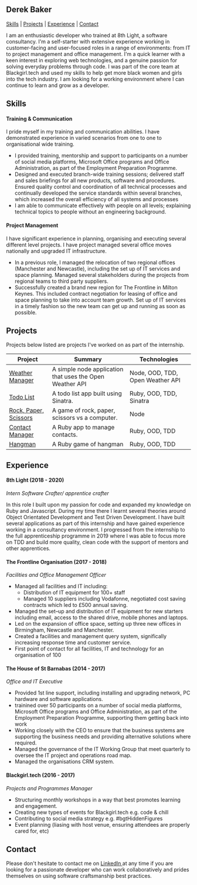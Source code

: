 ## Derek Baker

[Skills](#skills) | [Projects](#projects) | [Experience](#experience) | [Contact](#contact)


I am an enthusiastic developer who trained at 8th Light, a software consultancy.
I'm a self-starter with extensive experience working in customer-facing and user-focused roles in a range of environments: from IT to project management and office management. I'm a quick learner with a keen interest in exploring web technologies, and a genuine passion for solving everyday problems through code. I was part of the core team at Blackgirl.tech and used my skills to help get more black women and girls into the tech industry.
I am looking for a working environment where I can continue to learn and grow as a developer.

## <a name="skills">Skills</a>

#### Training & Communication

I pride myself in my training and communication abilities. I have demonstrated experience in varied scenarios from one to one to organisational wide training.

- I provided training, mentorship and support to participants on a number of social media platforms, Microsoft Office programs and Office Administration, as part of the Employment Preparation Programme.
- Designed and executed branch-wide training sessions; delivered staff and sales briefings for all new products, software and procedures. Ensured quality control and coordination of all technical processes and continually developed the service standards within several branches, which increased the overall efficiency of all systems and processes
- I am able to communicate effectively with people on all levels; explaining technical topics to people without an engineering background.

#### Project Management

I have significant experience in planning, organising and executing several different level projects. I have project managed several office moves nationally and upgraded IT infrastructure.

- In a previous role, I managed the relocation of two regional offices (Manchester and Newcastle), including the set up of IT services and space planning. Managed several stakeholders during the projects from regional teams to third party suppliers.
- Successfully created a brand new region for The Frontline in Milton Keynes. This included contract negotiation for leasing of office and space planning to take into account team growth. Set up of IT services in a timely fashion so the new team can get up and running as soon as possible.

## <a name="projects">Projects</a>

Projects below listed are projects I've worked on as part of the internship.

| Project                                                      | Summary                                                  | Technologies                     |
| ------------------------------------------------------------ | -------------------------------------------------------- | -------------------------------- |
| [Weather Manager](https://github.com/backslashbaker/weather_manager) | A simple node application that uses the Open Weather API | Node, OOD, TDD, Open Weather API |
| [Todo List](https://github.com/backslashbaker/todo_list_2)   | A todo list app built using Sinatra.                     | Ruby, OOD, TDD, Sinatra          |
| [Rock, Paper, Scissors](https://github.com/backslashbaker/rock_paper_scissors) | A game of rock, paper, scissors vs a computer.           | Node                             |
| [Contact Manager](https://github.com/backslashbaker/contact_manager) | A Ruby app to manage contacts.                           | Ruby, OOD, TDD                   |
| [Hangman](https://github.com/backslashbaker/ruby-hangman-pair) | A Ruby game of hangman                                   | Ruby, OOD, TDD                   |


## <a name="experience">Experience</a>

#### 8th Light (2018 - 2020)

*Intern Software Crafter/ apprentice crafter*

In this role I built upon my passion for code and expanded my knowledge on Ruby and Javascript. During my time there I learnt several theories around Object Orientated Development and Test Driven Development. I have built several applications as part of this internship and have gained experience working in a consultancy environment. I progressed from the internship to the full apprenticeship programme in 2019 where I was able to focus more on TDD and build more quality, clean code with the support of mentors and other apprentices.

#### The Frontline Organisation (2017 - 2018)

*Facilities and Office Management Officer*

- Managed all facilities and IT including:
  * Distribution of IT equipment for 100+ staff
  * Managed 10 suppliers including Vodafonne, negotiated cost saving contracts which led to £500 annual saving.
- Managed the set–up and distribution of IT equipment for new starters including email, access to the shared drive, mobile phones and laptops.
- Led on the expansion of office space, setting up three new offices in Birmingham, Newcastle and Manchester.
- Created a facilities and management query system, significally increasing response time and customer service.
- First point of contact for all facilities, IT and technology for an organisation of 100

#### The House of St Barnabas (2014 - 2017)

*Office and IT Executive*

- Provided 1st line support, including installing and upgrading network, PC hardware and software applications.
- trainined over 50 participants on a number of social media platforms, Microsoft Office programs and Office Administration, as part of the Employment Preparation Programme, supporting them getting back into work 
- Working closely with the CEO to ensure that the business systems are supporting the business needs and providing alternative solutions where required.
- Managed the governance of the IT Working Group that meet quarterly to oversee the IT project and operations road map.
- Managed the organisations CRM system.

#### Blackgirl.tech (2016 - 2017)

*Projects and Programmes Manager*

- Structuring monthly workshops in a way that best promotes learning and engagement.
- Creating new types of events for Blackgirl.tech e.g. code & chill
- Contributing to social media strategy e.g. #bgtHiddenFigures
- Event planning (liasing with host venue, ensuring attendees are properly cared for, etc)

## <a name="contact">Contact</a>

Please don't hesitate to contact me on [LinkedIn ](https://www.linkedin.com/in/derek-baker-51bb955a/) at any time if you are looking for a passionate developer who can work collaboratively and prides themselves on using software craftsmanship best practices.
